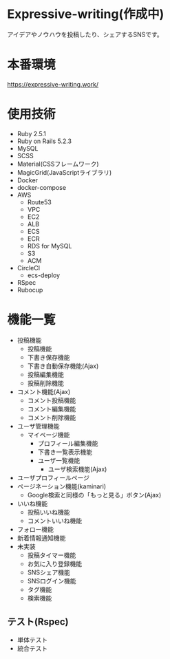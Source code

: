 # Expressive-writing(作成中)
アイデアやノウハウを投稿したり、シェアするSNSです。

# 本番環境
https://expressive-writing.work/

# 使用技術
- Ruby 2.5.1
- Ruby on Rails 5.2.3
- MySQL
- SCSS
- Material(CSSフレームワーク) 
- MagicGrid(JavaScriptライブラリ) 
- Docker
- docker-compose
- AWS
  - Route53
  - VPC
  - EC2
  - ALB
  - ECS
  - ECR
  - RDS for MySQL
  - S3
  - ACM
- CircleCI
  - ecs-deploy
- RSpec
- Rubocup

# 機能一覧
- 投稿機能
  - 投稿機能
  - 下書き保存機能
  - 下書き自動保存機能(Ajax)
  - 投稿編集機能
  - 投稿削除機能
- コメント機能(Ajax)
  - コメント投稿機能
  - コメント編集機能
  - コメント削除機能
- ユーザ管理機能
  - マイページ機能
    - プロフィール編集機能
    - 下書き一覧表示機能
    - ユーザ一覧機能
        - ユーザ検索機能(Ajax)
- ユーザプロフィールページ
- ページネーション機能(kaminari)
  - Google検索と同様の「もっと見る」ボタン(Ajax)
- いいね機能
  - 投稿いいね機能
  - コメントいいね機能
- フォロー機能
- 新着情報通知機能
- 未実装
  - 投稿タイマー機能
  - お気に入り登録機能
  - SNSシェア機能
  - SNSログイン機能
  - タグ機能
  - 検索機能
## テスト(Rspec)
  - 単体テスト
  - 統合テスト
  
